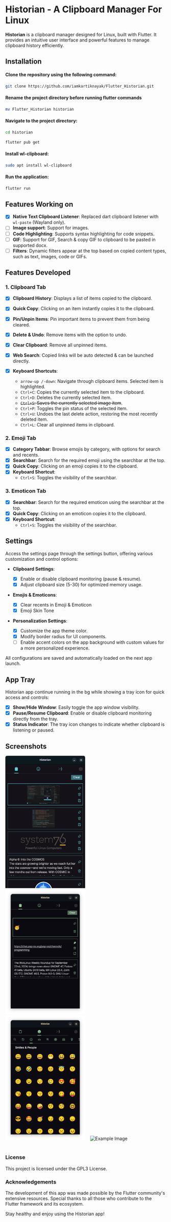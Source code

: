 # Historian - A Clipboard Manager For Linux

**Historian** is a clipboard manager designed for Linux, built with Flutter. It provides an intuitive user interface and powerful features to manage clipboard history efficiently.

## Installation

#### Clone the repository using the following command:

```bash
git clone https://github.com/iamkartiknayak/Flutter_Historian.git
```

#### Rename the project directory before running flutter commands

```bash
mv Flutter_Historian historian
```

#### Navigate to the project directory:

```bash
cd historian
```

```bash
flutter pub get
```

#### Install wl-clipboard:
```bash
sudo apt install wl-clipboard
```

#### Run the application:

```bash
flutter run
```

## Features Working on
- [X] **Native Text Clipboard Listener**: Replaced dart clipboard listener with `wl-paste` (Wayland only).
- [ ] **Image support**: Support for images.
- [ ] **Code Highlighting**: Supports syntax highlighting for code snippets.
- [ ] **GIF**: Support for GIF, Search & copy GIF to clipboard to be pasted in supported docx.
- [ ] **Filters**: Dynamic filters appear at the top based on copied content types, such as text, images, code or GIFs.

## Features Developed
### 1. Clipboard Tab

- [X] **Clipboard History**: Displays a list of items copied to the clipboard.
- [X] **Quick Copy**: Clicking on an item instantly copies it to the clipboard.
- [X] **Pin/Unpin Items**: Pin important items to prevent them from being cleared.
- [X] **Delete & Undo**: Remove items with the option to undo.
- [X] **Clear Clipboard**: Remove all unpinned items.
- [X] **Web Search**: Copied links will be auto detected & can be launched directly.

- [X] **Keyboard Shortcuts**:
  - `arrow-up /-down`: Navigate through clipboard items. Selected item is highlighted.
  - `Ctrl+C`: Copies the currently selected item to the clipboard.
  - `Ctrl+D`: Deletes the currently selected item.
  - ~~`Ctrl+S`: Saves the currently selected image item~~.
  - `Ctrl+P`: Toggles the pin status of the selected item.
  - `Ctrl+U`: Undoes the last delete action, restoring the most recently deleted item.
  - `Ctrl+L`: Clear all unpinned items in clipboard.

### 2. Emoji Tab

- [X] **Category Tabbar**: Browse emojis by category, with options for search and recents.
- [X] **Searchbar**: Search for the required emoji using the searchbar at the top.
- [X] **Quick Copy**: Clicking on an emoji copies it to the clipboard.
- [X] **Keyboard Shortcut**:
  - `Ctrl+S`: Toggles the visibility of the searchbar.

### 3. Emoticon Tab

- [X] **Searchbar**: Search for the required emoticon using the searchbar at the top.
- [X] **Quick Copy**: Clicking on an emoticon copies it to the clipboard.
- [X] **Keyboard Shortcut**:
  - `Ctrl+S`: Toggles the visibility of the searchbar.

## Settings

Access the settings page through the settings button, offering various customization and control options:

- **Clipboard Settings**:

  - [X] Enable or disable clipboard monitoring (pause & resume).
  - [X] Adjust clipboard size (5-30) for optimized memory usage.

- **Emojis & Emoticons**:

  - [X] Clear recents in Emoji & Emoticon
  - [X] Emoji Skin Tone

- **Personalization Settings**:
  - [X] Customize the app theme color.
  - [X] Modify border radius for UI components.
  - [ ] Enable accent colors on the app background with custom values for a more personalized experience.

All configurations are saved and automatically loaded on the next app launch.

## App Tray

Historian app continue running in the bg while showing a tray icon for quick access and controls:

- [X] **Show/Hide Window**: Easily toggle the app window visibility.
- [X] **Pause/Resume Clipboard**: Enable or disable clipboard monitoring directly from the tray.
- [X] **Status Indicator**: The tray icon changes to indicate whether clipboard is listening or paused.

## Screenshots
<img src="./screenshots/0.png" alt="Example Image" width="250">&nbsp;&nbsp;&nbsp;
<img src="./screenshots/1.png" alt="Example Image" width="250">&nbsp;&nbsp;&nbsp;
<img src="./screenshots/2.png" alt="Example Image" width="250">&nbsp;&nbsp;&nbsp;
<img src="./screenshots/3.png" alt="Example Image" width="250"><br><br>


### License

This project is licensed under the GPL3 License.

### Acknowledgements

The development of this app was made possible by the Flutter community's extensive resources. Special thanks to all those who contribute to the Flutter framework and its ecosystem.

Stay healthy and enjoy using the Historian app!
